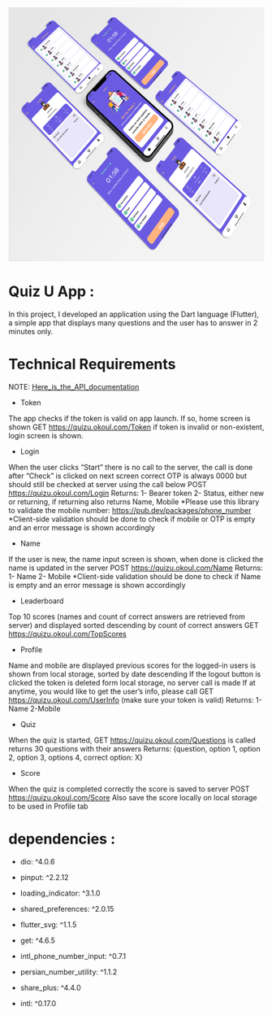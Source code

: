 

<p align="center">
    <a href="">
        <img src="./example/poster.png" height="500px">
    </a>
</p>

# Quiz U App :

In this project, I developed an application using the Dart language (Flutter), a simple app that displays many questions and the user has to answer in 2 minutes only.


# Technical Requirements

NOTE: [Here_is_the_API_documentation](https://documenter.getpostman.com/view/22492456/2s7YfU5r7h)

- Token

The app checks if the token is valid on app launch. If so, home screen is shown
GET https://quizu.okoul.com/Token
if token is invalid or non-existent, login screen is shown.

- Login

When the user clicks “Start” there is no call to the server, the call is done after “Check” is clicked on next screen
correct OTP is always 0000 but should still be checked at server using the call below
POST https://quizu.okoul.com/Login
Returns:
1- Bearer token
2- Status, either new or returning, if returning also returns Name, Mobile
*Please use this library to validate the mobile number:
https://pub.dev/packages/phone_number
*Client-side validation should be done to check if mobile or OTP is empty and an error message is shown accordingly

- Name

If the user is new, the name input screen is shown, when done is clicked the name is updated in the server
POST https://quizu.okoul.com/Name
Returns:
1- Name
2- Mobile
*Client-side validation should be done to check if Name is empty and an error message is shown accordingly

- Leaderboard

Top 10 scores (names and count of correct answers are retrieved from server) and displayed sorted descending by count of correct answers
GET https://quizu.okoul.com/TopScores

- Profile

Name and mobile are displayed
previous scores for the logged-in users is shown from local storage, sorted by date descending
If the logout button is clicked the token is deleted form local storage, no server call is made
If at anytime, you would like to get the user’s info, please call GET https://quizu.okoul.com/UserInfo (make sure your token is valid)
Returns:
1-Name
2-Mobile

- Quiz

When the quiz is started, GET https://quizu.okoul.com/Questions is called returns 30 questions with their answers Returns:
{question, option 1, option 2, option 3, options 4, correct option: X}

- Score

When the quiz is completed correctly the score is saved to server
POST https://quizu.okoul.com/Score
Also save the score locally on local storage to be used in Profile tab



# dependencies :
  - dio: ^4.0.6

  - pinput: ^2.2.12

  - loading_indicator: ^3.1.0

  - shared_preferences: ^2.0.15

  - flutter_svg: ^1.1.5

  - get: ^4.6.5

  - intl_phone_number_input: ^0.7.1

  - persian_number_utility: ^1.1.2

  - share_plus: ^4.4.0

  - intl: ^0.17.0



